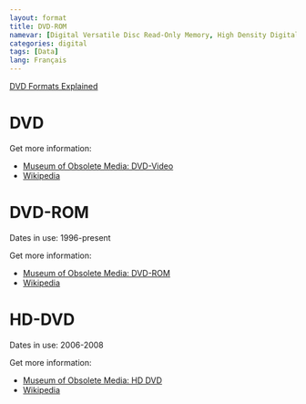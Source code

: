 ```yaml
---
layout: format
title: DVD-ROM
namevar: [Digital Versatile Disc Read-Only Memory, High Density Digital Versatile Disc]
categories: digital
tags: [Data]
lang: Français
---
```


[DVD Formats Explained](https://www.webopedia.com/DidYouKnow/Hardware_Software/DVDFormatsExplained.asp#:~:text=DVD%3A%20Short%20for%20digital%20versatile,for%20a%20full%2Dlength%20movie.)

# DVD

Get more information:
- [Museum of Obsolete Media: DVD-Video](https://obsoletemedia.org/dvd-video/)
- [Wikipedia](https://en.wikipedia.org/wiki/16_mm_film)

# DVD-ROM

Dates in use: 1996-present

Get more information:
- [Museum of Obsolete Media: DVD-ROM](https://obsoletemedia.org/dvd-rom/)
- [Wikipedia](https://en.wikipedia.org/wiki/DVD)

# HD-DVD

Dates in use: 2006-2008

Get more information:
- [Museum of Obsolete Media: HD DVD](https://obsoletemedia.org/hd-dvd/)
- [Wikipedia](https://en.wikipedia.org/wiki/HD_DVD)
